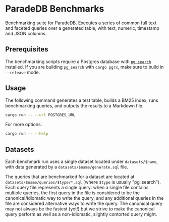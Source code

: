 # ParadeDB Benchmarks

Benchmarking suite for ParadeDB. Executes a series of common full text and faceted queries over a generated table,
with text, numeric, timestamp and JSON columns.

## Prerequisites

The benchmarking scripts require a Postgres database with [`pg_search`](/pg_search) installed. If you are building `pg_search` with
`cargo pgrx`, make sure to build in `--release` mode.

## Usage

The following command generates a test table, builds a BM25 index, runs benchmarking queries, and outputs the results to a Markdown file.

```bash
cargo run -- --url POSTGRES_URL
```

For more options:

```bash
cargo run -- --help
```

## Datasets

Each benchmark run uses a single dataset located under `datasets/$name`, with data generated by a `datasets/$name/generate.sql` file.

The queries that are benchmarked for a dataset are located at `datasets/$name/queries/$type/*.sql` (where `$type` is usually "pg_search"). Each query file represents a single query: when a single file contains multiple queries, the first query in the file is considered to be the canonical/idiomatic way to write the query, and any additional queries in the file are considered alternative ways to write the query. The canonical query may not always be the fastest (yet!) but we strive to make the canonical query perform as well as a non-idiomatic, slightly contorted query might.

